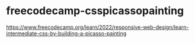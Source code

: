 # freecodecamp-csspicassopainting
https://www.freecodecamp.org/learn/2022/responsive-web-design/learn-intermediate-css-by-building-a-picasso-painting
